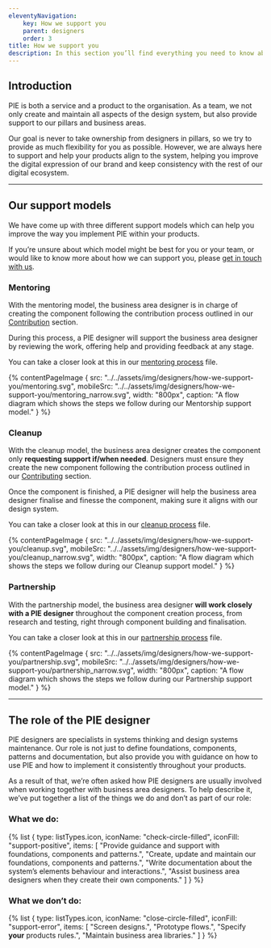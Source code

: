 ```yaml
---
eleventyNavigation:
    key: How we support you
    parent: designers
    order: 3
title: How we support you
description: In this section you’ll find everything you need to know about the ways in which we support different teams across the organisation.
---
```


## Introduction

PIE is both a service and a product to the organisation. As a team, we not only create and maintain all aspects of the design system, but also provide support to our pillars and business areas.

Our goal is never to take ownership from designers in pillars, so we try to provide as much flexibility for you as possible. However,  we are always here to support and help your products align to the system, helping you improve the digital expression of our brand and keep consistency with the rest of our digital ecosystem.

---

## Our support models

We have come up with three different support models which can help you improve the way you implement PIE within your products.

If you’re unsure about which model might be best for you or your team, or would like to know more about how we can support you, please [get in touch with us](/support/contact-us).

### Mentoring

With the mentoring model, the business area designer is in charge of creating the component following the contribution process outlined in our [Contribution](/designers/contributing) section.

During this process, a PIE designer will support the business area designer by reviewing the work, offering help and providing feedback at any stage.

You can take a closer look at this in our [mentoring process](https://www.figma.com/file/BRwqw7B4dm4mVPdvfVLSNY/Process?node-id=440%3A1574&t=3PXkTh6rokGiG3sG-4) file.

{% contentPageImage {
src: "../../assets/img/designers/how-we-support-you/mentoring.svg",
mobileSrc: "../../assets/img/designers/how-we-support-you/mentoring_narrow.svg",
width: "800px",
caption: "A flow diagram which shows the steps we follow during our Mentorship support model."
} %}

### Cleanup

With the cleanup model, the business area designer creates the component only **requesting support if/when needed**. Designers must ensure they create the new component following the contribution process outlined in our [Contributing](/designers/contributing) section.

Once the component is finished, a PIE designer will help the business area designer finalise and finesse the component, making sure it aligns with our design system.

You can take a closer look at this in our [cleanup process](https://www.figma.com/file/BRwqw7B4dm4mVPdvfVLSNY/Process?node-id=440%3A1723&t=3PXkTh6rokGiG3sG-4) file.

{% contentPageImage {
src: "../../assets/img/designers/how-we-support-you/cleanup.svg",
mobileSrc: "../../assets/img/designers/how-we-support-you/cleanup_narrow.svg",
width: "800px",
caption: "A flow diagram which shows the steps we follow during our Cleanup support model."
} %}

### Partnership

With the partnership model, the business area designer **will work closely with a PIE designer** throughout the component creation process, from research and testing, right through component building and finalisation.

You can take a closer look at this in our [partnership process](https://www.figma.com/file/BRwqw7B4dm4mVPdvfVLSNY/Process?node-id=440%3A3052&t=aVebo2jjEWjKMFwI-0) file.

{% contentPageImage {
src: "../../assets/img/designers/how-we-support-you/partnership.svg",
mobileSrc: "../../assets/img/designers/how-we-support-you/partnership_narrow.svg",
width: "800px",
caption: "A flow diagram which shows the steps we follow during our Partnership support model."
} %}

---

## The role of the PIE designer

PIE designers are specialists in systems thinking and design systems maintenance. Our role is not just to define foundations, components, patterns and documentation, but also provide you with guidance on how to use PIE and how to implement it consistently throughout your products.

As a result of that, we’re often asked how PIE designers are usually involved when working together with business area designers. To help describe it, we’ve put together a list of the things we do and don’t as part of our role:

### What we do:

{% list {
    type: listTypes.icon,
    iconName: "check-circle-filled",
    iconFill: "support-positive",
    items: [
        "Provide guidance and support with foundations, components and patterns.",
        "Create, update and maintain our foundations, components and patterns.",
        "Write documentation about the system’s elements behaviour and interactions.",
        "Assist business area designers when they create their own components."
    ]
} %}

### What we don’t do:

{% list {
    type: listTypes.icon,
    iconName: "close-circle-filled",
    iconFill: "support-error",
    items: [
        "Screen designs.",
        "Prototype flows.",
        "Specify **your** products rules.",
        "Maintain business area libraries."
    ]
} %}
